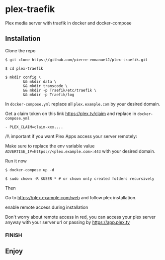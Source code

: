 # plex-traefik

Plex media server with traefik in docker and docker-compose

## Installation

Clone the repo
```Shell
$ git clone https://github.com/pierre-emmanuelJ/plex-traefik.git
```

```Shell
$ cd plex-traefik
```

```Shell
$ mkdir config \
        && mkdir data \
        && mkdir transcode \
        && mkdir -p Traefik/etc/traefik \
        && mkdir -p Traefik/log
```

In `docker-compose.yml` replace all `plex.example.com` by your desired domain.


Get a claim token on this link https://plex.tv/claim and replace in `docker-compose.yml` 

`- PLEX_CLAIM=claim-xxx....`

/!\ important if you want Plex Apps access your server remotely:

Make sure to replace the env variable value `ADVERTISE_IP=https://<plex.example.com>:443` with your desired domain.

Run it now

```Shell
$ docker-compose up -d
```

```Shell
$ sudo chown -R $USER * # or chown only created folders recursively 
```

Then

Go to https://plex.example.com/web and follow plex installation.

enable remote access during installation

Don't worry about remote access in red, you can access your plex server anyway with your server url or passing by https://app.plex.tv

### FINISH

## Enjoy

